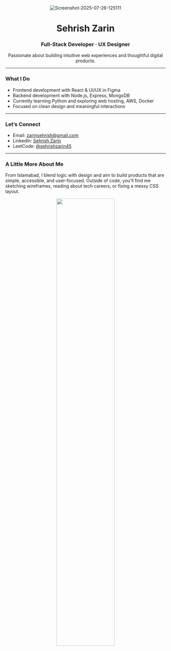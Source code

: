 <!-- Optional banner image -->
<p align="center">
  <img src=https://i.ibb.co/FbY27Lj2/Screenshot-2025-07-26-125111.png" alt="Screenshot-2025-07-26-125111" border="0"/>
</p>

<h1 align="center">Sehrish Zarin</h1>
<h3 align="center">Full-Stack Developer · UX Designer</h3>

<p align="center">
  Passionate about building intuitive web experiences and thoughtful digital products.
</p>

---

### What I Do

- Frontend development with React & UI/UX in Figma  
- Backend development with Node.js, Express, MongoDB  
- Currently learning Python and exploring web hosting, AWS, Docker
- Focused on clean design and meaningful interactions  

---

### Let’s Connect

- Email: [zarinsehrish@gmail.com](mailto:zarinsehrish@gmail.com)  
- LinkedIn: [Sehrish Zarin](https://linkedin.com/in/sehrish-zarin)  
- LeetCode: [@sehrishzarin45](https://www.leetcode.com/sehrishzarin45)  

---

### A Little More About Me

From Islamabad, I blend logic with design and aim to build products that are simple, accessible, and user-focused. Outside of code, you’ll find me sketching wireframes, reading about tech careers, or fixing a messy CSS layout.

<!-- Optional footer quote or image -->
<p align="center">
  <img src="https://github.com/your-username/your-repo-name/assets/footer.png" width="60%" />
</p>

